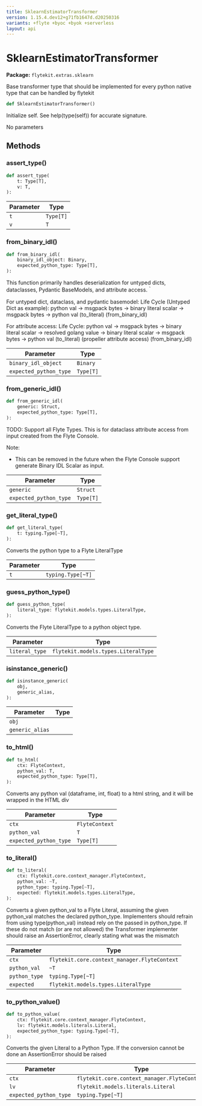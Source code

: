 ```yaml
---
title: SklearnEstimatorTransformer
version: 1.15.4.dev12+g71fb1647d.d20250316
variants: +flyte +byoc +byok +serverless
layout: api
---
```


# SklearnEstimatorTransformer

**Package:** `flytekit.extras.sklearn`

Base transformer type that should be implemented for every python native type that can be handled by flytekit


```python
def SklearnEstimatorTransformer()
```
Initialize self.  See help(type(self)) for accurate signature.


No parameters
## Methods

### assert_type()

```python
def assert_type(
    t: Type[T],
    v: T,
):
```
| Parameter | Type |
|-|-|
| `t` | `Type[T]` |
| `v` | `T` |
### from_binary_idl()

```python
def from_binary_idl(
    binary_idl_object: Binary,
    expected_python_type: Type[T],
):
```
This function primarily handles deserialization for untyped dicts, dataclasses, Pydantic BaseModels, and attribute access.｀

For untyped dict, dataclass, and pydantic basemodel:
Life Cycle (Untyped Dict as example):
python val -> msgpack bytes -> binary literal scalar -> msgpack bytes -> python val
(to_literal)                             (from_binary_idl)

For attribute access:
Life Cycle:
python val -> msgpack bytes -> binary literal scalar -> resolved golang value -> binary literal scalar -> msgpack bytes -> python val
(to_literal)                            (propeller attribute access)                       (from_binary_idl)


| Parameter | Type |
|-|-|
| `binary_idl_object` | `Binary` |
| `expected_python_type` | `Type[T]` |
### from_generic_idl()

```python
def from_generic_idl(
    generic: Struct,
    expected_python_type: Type[T],
):
```
TODO: Support all Flyte Types.
This is for dataclass attribute access from input created from the Flyte Console.

Note:
- This can be removed in the future when the Flyte Console support generate Binary IDL Scalar as input.


| Parameter | Type |
|-|-|
| `generic` | `Struct` |
| `expected_python_type` | `Type[T]` |
### get_literal_type()

```python
def get_literal_type(
    t: typing.Type[~T],
):
```
Converts the python type to a Flyte LiteralType


| Parameter | Type |
|-|-|
| `t` | `typing.Type[~T]` |
### guess_python_type()

```python
def guess_python_type(
    literal_type: flytekit.models.types.LiteralType,
):
```
Converts the Flyte LiteralType to a python object type.


| Parameter | Type |
|-|-|
| `literal_type` | `flytekit.models.types.LiteralType` |
### isinstance_generic()

```python
def isinstance_generic(
    obj,
    generic_alias,
):
```
| Parameter | Type |
|-|-|
| `obj` |  |
| `generic_alias` |  |
### to_html()

```python
def to_html(
    ctx: FlyteContext,
    python_val: T,
    expected_python_type: Type[T],
):
```
Converts any python val (dataframe, int, float) to a html string, and it will be wrapped in the HTML div


| Parameter | Type |
|-|-|
| `ctx` | `FlyteContext` |
| `python_val` | `T` |
| `expected_python_type` | `Type[T]` |
### to_literal()

```python
def to_literal(
    ctx: flytekit.core.context_manager.FlyteContext,
    python_val: ~T,
    python_type: typing.Type[~T],
    expected: flytekit.models.types.LiteralType,
):
```
Converts a given python_val to a Flyte Literal, assuming the given python_val matches the declared python_type.
Implementers should refrain from using type(python_val) instead rely on the passed in python_type. If these
do not match (or are not allowed) the Transformer implementer should raise an AssertionError, clearly stating
what was the mismatch


| Parameter | Type |
|-|-|
| `ctx` | `flytekit.core.context_manager.FlyteContext` |
| `python_val` | `~T` |
| `python_type` | `typing.Type[~T]` |
| `expected` | `flytekit.models.types.LiteralType` |
### to_python_value()

```python
def to_python_value(
    ctx: flytekit.core.context_manager.FlyteContext,
    lv: flytekit.models.literals.Literal,
    expected_python_type: typing.Type[~T],
):
```
Converts the given Literal to a Python Type. If the conversion cannot be done an AssertionError should be raised


| Parameter | Type |
|-|-|
| `ctx` | `flytekit.core.context_manager.FlyteContext` |
| `lv` | `flytekit.models.literals.Literal` |
| `expected_python_type` | `typing.Type[~T]` |
